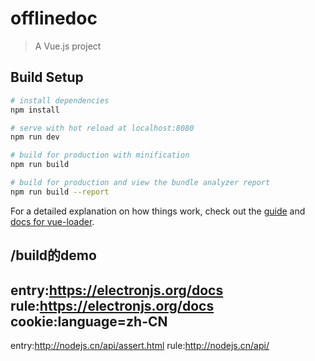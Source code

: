 # offlinedoc

> A Vue.js project

## Build Setup

``` bash
# install dependencies
npm install

# serve with hot reload at localhost:8080
npm run dev

# build for production with minification
npm run build

# build for production and view the bundle analyzer report
npm run build --report
```

For a detailed explanation on how things work, check out the [guide](http://vuejs-templates.github.io/webpack/) and [docs for vue-loader](http://vuejs.github.io/vue-loader).

## /build的demo
entry:https://electronjs.org/docs
rule:https://electronjs.org/docs
cookie:language=zh-CN
---
entry:http://nodejs.cn/api/assert.html
rule:http://nodejs.cn/api/
